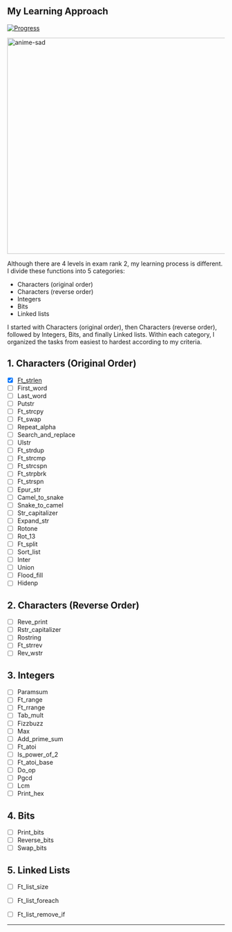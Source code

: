 ## My Learning Approach

[![Progress](https://img.shields.io/badge/Progress-In%20Progress-yellow)](https://github.com/DevAwizard/Exams_42) 




<img src="https://github.com/DevAwizard/Exams_42/assets/153505451/3313b894-7da6-4f0d-8fa9-1363b944ec8b" alt="anime-sad" width="1000" height="500">



Although there are 4 levels in exam rank 2, my learning process is different. I divide these functions into 5 categories:

- Characters (original order)
- Characters (reverse order)
- Integers
- Bits
- Linked lists

I started with Characters (original order), then Characters (reverse order), followed by Integers, Bits, and finally Linked lists. Within each category, I organized the tasks from easiest to hardest according to my criteria.


## 1. Characters (Original Order)

- [x] [Ft_strlen](https://github.com/DevAwizard/Exams_42/tree/463f9d6f63fe7e688d7c3f873a5035a945ba8809/.github/Exam_rank_2/My_learning_approach/1.Characters(original_order)/Ft_strlen)
- [ ] First_word
- [ ] Last_word
- [ ] Putstr
- [ ] Ft_strcpy
- [ ] Ft_swap
- [ ] Repeat_alpha
- [ ] Search_and_replace
- [ ] Ulstr
- [ ] Ft_strdup
- [ ] Ft_strcmp
- [ ] Ft_strcspn
- [ ] Ft_strpbrk
- [ ] Ft_strspn
- [ ] Epur_str
- [ ] Camel_to_snake
- [ ] Snake_to_camel
- [ ] Str_capitalizer
- [ ] Expand_str
- [ ] Rotone
- [ ] Rot_13
- [ ] Ft_split
- [ ] Sort_list
- [ ] Inter
- [ ] Union
- [ ] Flood_fill
- [ ] Hidenp

## 2. Characters (Reverse Order)

- [ ] Reve_print
- [ ] Rstr_capitalizer
- [ ] Rostring
- [ ] Ft_strrev
- [ ] Rev_wstr

## 3. Integers

- [ ] Paramsum
- [ ] Ft_range
- [ ] Ft_rrange
- [ ] Tab_mult
- [ ] Fizzbuzz
- [ ] Max
- [ ] Add_prime_sum
- [ ] Ft_atoi
- [ ] Is_power_of_2
- [ ] Ft_atoi_base
- [ ] Do_op
- [ ] Pgcd
- [ ] Lcm
- [ ] Print_hex

## 4. Bits

- [ ] Print_bits
- [ ] Reverse_bits
- [ ] Swap_bits

## 5. Linked Lists

- [ ] Ft_list_size
- [ ] Ft_list_foreach
- [ ] Ft_list_remove_if



---
